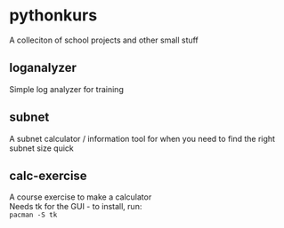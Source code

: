 # pythonkurs
A colleciton of school projects and other small stuff

## loganalyzer
Simple log analyzer for training

## subnet
A subnet calculator / information tool for when you need to find the right subnet size quick

## calc-exercise
A course exercise to make a calculator\
Needs tk for the GUI - to install, run:\
`pacman -S tk`
